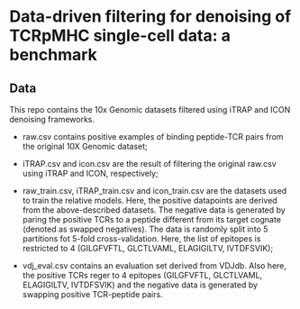 # Data-driven filtering for denoising of TCRpMHC single-cell data: a benchmark

## Data

This repo contains the 10x Genomic datasets filtered using iTRAP and ICON denoising frameworks.

- raw.csv contains positive examples of binding peptide-TCR pairs from the original 10X Genomic dataset;

- iTRAP.csv and icon.csv are the result of filtering the original raw.csv using iTRAP and ICON, respectively;

- raw_train.csv, iTRAP_train.csv and icon_train.csv are the datasets used to train the relative models. Here, the positive datapoints are derived from the above-described datasets. The negative data is generated by paring the positive TCRs to a peptide different from its target cognate (denoted as swapped negatives). The data is randomly split into 5 partitions fot 5-fold cross-validation. Here, the list of epitopes is restricted to 4 (GILGFVFTL, 	GLCTLVAML, ELAGIGILTV, IVTDFSVIK); 

- vdj_eval.csv contains an evaluation set derived from VDJdb. Also here, the positive TCRs reger to 4 epitopes (GILGFVFTL, 	GLCTLVAML, ELAGIGILTV, IVTDFSVIK) and the negative data is generated by swapping positive TCR-peptide pairs.
